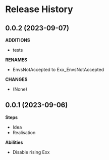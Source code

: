 Release History
===============

0.0.2 (2023-09-07)
-------------------

**ADDITIONS**
- tests

**RENAMES**
- EnvsNotAccepted to Exx_EnvsNotAccepted

**CHANGES**
- (None)


0.0.1 (2023-09-06)
-------------------

**Steps**
- Idea
- Realisation


**Abilities**
- Disable rising Exx 
